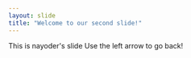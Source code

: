 ```yaml
---
layout: slide
title: "Welcome to our second slide!"
---
```

This is nayoder's slide
Use the left arrow to go back!
